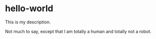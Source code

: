 # hello-world
This is my description.

Not much to say, except that I am totally a human and totally not a robot.
